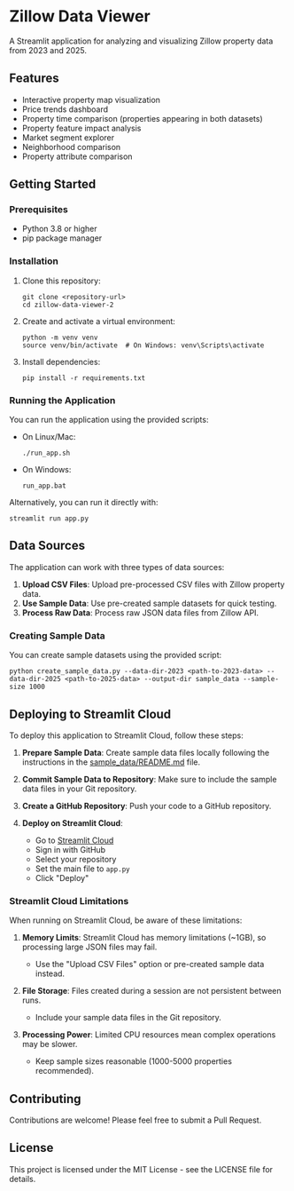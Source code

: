 # Zillow Data Viewer

A Streamlit application for analyzing and visualizing Zillow property data from 2023 and 2025.

## Features

- Interactive property map visualization
- Price trends dashboard
- Property time comparison (properties appearing in both datasets)
- Property feature impact analysis
- Market segment explorer
- Neighborhood comparison
- Property attribute comparison

## Getting Started

### Prerequisites

- Python 3.8 or higher
- pip package manager

### Installation

1. Clone this repository:
   ```
   git clone <repository-url>
   cd zillow-data-viewer-2
   ```

2. Create and activate a virtual environment:
   ```
   python -m venv venv
   source venv/bin/activate  # On Windows: venv\Scripts\activate
   ```

3. Install dependencies:
   ```
   pip install -r requirements.txt
   ```

### Running the Application

You can run the application using the provided scripts:

- On Linux/Mac:
  ```
  ./run_app.sh
  ```

- On Windows:
  ```
  run_app.bat
  ```

Alternatively, you can run it directly with:
```
streamlit run app.py
```

## Data Sources

The application can work with three types of data sources:

1. **Upload CSV Files**: Upload pre-processed CSV files with Zillow property data.
2. **Use Sample Data**: Use pre-created sample datasets for quick testing.
3. **Process Raw Data**: Process raw JSON data files from Zillow API.

### Creating Sample Data

You can create sample datasets using the provided script:

```
python create_sample_data.py --data-dir-2023 <path-to-2023-data> --data-dir-2025 <path-to-2025-data> --output-dir sample_data --sample-size 1000
```

## Deploying to Streamlit Cloud

To deploy this application to Streamlit Cloud, follow these steps:

1. **Prepare Sample Data**: Create sample data files locally following the instructions in the [sample_data/README.md](sample_data/README.md) file.

2. **Commit Sample Data to Repository**: Make sure to include the sample data files in your Git repository.

3. **Create a GitHub Repository**: Push your code to a GitHub repository.

4. **Deploy on Streamlit Cloud**:
   - Go to [Streamlit Cloud](https://streamlit.io/cloud)
   - Sign in with GitHub
   - Select your repository
   - Set the main file to `app.py`
   - Click "Deploy"

### Streamlit Cloud Limitations

When running on Streamlit Cloud, be aware of these limitations:

1. **Memory Limits**: Streamlit Cloud has memory limitations (~1GB), so processing large JSON files may fail.
   - Use the "Upload CSV Files" option or pre-created sample data instead.

2. **File Storage**: Files created during a session are not persistent between runs.
   - Include your sample data files in the Git repository.

3. **Processing Power**: Limited CPU resources mean complex operations may be slower.
   - Keep sample sizes reasonable (1000-5000 properties recommended).

## Contributing

Contributions are welcome! Please feel free to submit a Pull Request.

## License

This project is licensed under the MIT License - see the LICENSE file for details. 